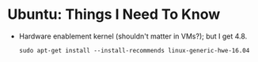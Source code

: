 # Ubuntu: Things I Need To Know

* Hardware enablement kernel (shouldn't matter in VMs?); but I get 4.8.
    ```
	sudo apt-get install --install-recommends linux-generic-hwe-16.04 
	```
